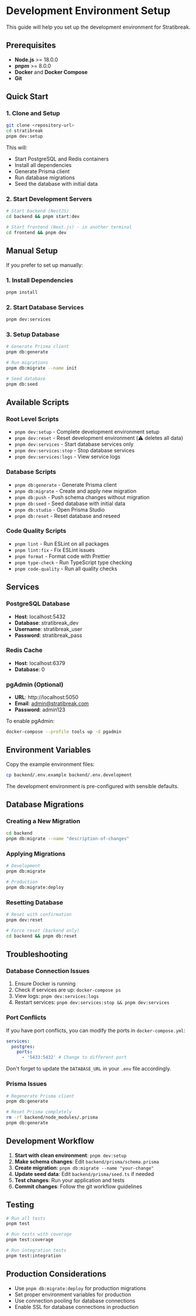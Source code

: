 # Development Environment Setup

This guide will help you set up the development environment for Stratibreak.

## Prerequisites

- **Node.js** >= 18.0.0
- **pnpm** >= 8.0.0
- **Docker** and **Docker Compose**
- **Git**

## Quick Start

### 1. Clone and Setup

```bash
git clone <repository-url>
cd stratibreak
pnpm dev:setup
```

This will:

- Start PostgreSQL and Redis containers
- Install all dependencies
- Generate Prisma client
- Run database migrations
- Seed the database with initial data

### 2. Start Development Servers

```bash
# Start backend (NestJS)
cd backend && pnpm start:dev

# Start frontend (Next.js) - in another terminal
cd frontend && pnpm dev
```

## Manual Setup

If you prefer to set up manually:

### 1. Install Dependencies

```bash
pnpm install
```

### 2. Start Database Services

```bash
pnpm dev:services
```

### 3. Setup Database

```bash
# Generate Prisma client
pnpm db:generate

# Run migrations
pnpm db:migrate --name init

# Seed database
pnpm db:seed
```

## Available Scripts

### Root Level Scripts

- `pnpm dev:setup` - Complete development environment setup
- `pnpm dev:reset` - Reset development environment (⚠️ deletes all data)
- `pnpm dev:services` - Start database services only
- `pnpm dev:services:stop` - Stop database services
- `pnpm dev:services:logs` - View service logs

### Database Scripts

- `pnpm db:generate` - Generate Prisma client
- `pnpm db:migrate` - Create and apply new migration
- `pnpm db:push` - Push schema changes without migration
- `pnpm db:seed` - Seed database with initial data
- `pnpm db:studio` - Open Prisma Studio
- `pnpm db:reset` - Reset database and reseed

### Code Quality Scripts

- `pnpm lint` - Run ESLint on all packages
- `pnpm lint:fix` - Fix ESLint issues
- `pnpm format` - Format code with Prettier
- `pnpm type-check` - Run TypeScript type checking
- `pnpm code-quality` - Run all quality checks

## Services

### PostgreSQL Database

- **Host**: localhost:5432
- **Database**: stratibreak_dev
- **Username**: stratibreak_user
- **Password**: stratibreak_pass

### Redis Cache

- **Host**: localhost:6379
- **Database**: 0

### pgAdmin (Optional)

- **URL**: http://localhost:5050
- **Email**: admin@stratibreak.com
- **Password**: admin123

To enable pgAdmin:

```bash
docker-compose --profile tools up -d pgadmin
```

## Environment Variables

Copy the example environment files:

```bash
cp backend/.env.example backend/.env.development
```

The development environment is pre-configured with sensible defaults.

## Database Migrations

### Creating a New Migration

```bash
cd backend
pnpm db:migrate --name "description-of-changes"
```

### Applying Migrations

```bash
# Development
pnpm db:migrate

# Production
pnpm db:migrate:deploy
```

### Resetting Database

```bash
# Reset with confirmation
pnpm dev:reset

# Force reset (backend only)
cd backend && pnpm db:reset
```

## Troubleshooting

### Database Connection Issues

1. Ensure Docker is running
2. Check if services are up: `docker-compose ps`
3. View logs: `pnpm dev:services:logs`
4. Restart services: `pnpm dev:services:stop && pnpm dev:services`

### Port Conflicts

If you have port conflicts, you can modify the ports in `docker-compose.yml`:

```yaml
services:
  postgres:
    ports:
      - '5433:5432' # Change to different port
```

Don't forget to update the `DATABASE_URL` in your `.env` file accordingly.

### Prisma Issues

```bash
# Regenerate Prisma client
pnpm db:generate

# Reset Prisma completely
rm -rf backend/node_modules/.prisma
pnpm db:generate
```

## Development Workflow

1. **Start with clean environment**: `pnpm dev:setup`
2. **Make schema changes**: Edit `backend/prisma/schema.prisma`
3. **Create migration**: `pnpm db:migrate --name "your-change"`
4. **Update seed data**: Edit `backend/prisma/seed.ts` if needed
5. **Test changes**: Run your application and tests
6. **Commit changes**: Follow the git workflow guidelines

## Testing

```bash
# Run all tests
pnpm test

# Run tests with coverage
pnpm test:coverage

# Run integration tests
pnpm test:integration
```

## Production Considerations

- Use `pnpm db:migrate:deploy` for production migrations
- Set proper environment variables for production
- Use connection pooling for database connections
- Enable SSL for database connections in production

